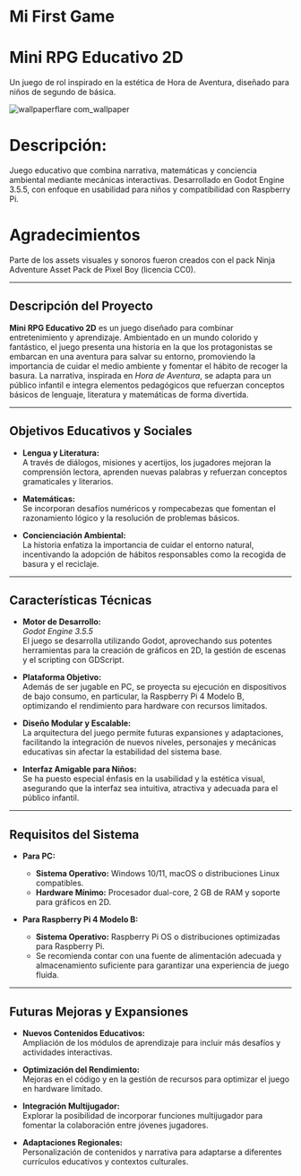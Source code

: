# Mi First Game
# Mini RPG Educativo 2D
Un juego de rol inspirado en la estética de Hora de Aventura, diseñado para niños de segundo de básica.

![wallpaperflare com_wallpaper](https://github.com/user-attachments/assets/e8b22748-267d-429c-bad4-acfef8163908)


# Descripción:
Juego educativo que combina narrativa, matemáticas y conciencia ambiental mediante mecánicas interactivas. Desarrollado en Godot Engine 3.5.5, con enfoque en usabilidad para niños y compatibilidad con Raspberry Pi.

# Agradecimientos
Parte de los assets visuales y sonoros fueron creados con el pack Ninja Adventure Asset Pack de Pixel Boy (licencia CC0).

---

## Descripción del Proyecto

**Mini RPG Educativo 2D** es un juego diseñado para combinar entretenimiento y aprendizaje. Ambientado en un mundo colorido y fantástico, el juego presenta una historia en la que los protagonistas se embarcan en una aventura para salvar su entorno, promoviendo la importancia de cuidar el medio ambiente y fomentar el hábito de recoger la basura. La narrativa, inspirada en *Hora de Aventura*, se adapta para un público infantil e integra elementos pedagógicos que refuerzan conceptos básicos de lenguaje, literatura y matemáticas de forma divertida.

---

## Objetivos Educativos y Sociales

- **Lengua y Literatura:**  
  A través de diálogos, misiones y acertijos, los jugadores mejoran la comprensión lectora, aprenden nuevas palabras y refuerzan conceptos gramaticales y literarios.

- **Matemáticas:**  
  Se incorporan desafíos numéricos y rompecabezas que fomentan el razonamiento lógico y la resolución de problemas básicos.

- **Concienciación Ambiental:**  
  La historia enfatiza la importancia de cuidar el entorno natural, incentivando la adopción de hábitos responsables como la recogida de basura y el reciclaje.

---

## Características Técnicas

- **Motor de Desarrollo:**  
  *Godot Engine 3.5.5*  
  El juego se desarrolla utilizando Godot, aprovechando sus potentes herramientas para la creación de gráficos en 2D, la gestión de escenas y el scripting con GDScript.

- **Plataforma Objetivo:**  
  Además de ser jugable en PC, se proyecta su ejecución en dispositivos de bajo consumo, en particular, la Raspberry Pi 4 Modelo B, optimizando el rendimiento para hardware con recursos limitados.

- **Diseño Modular y Escalable:**  
  La arquitectura del juego permite futuras expansiones y adaptaciones, facilitando la integración de nuevos niveles, personajes y mecánicas educativas sin afectar la estabilidad del sistema base.

- **Interfaz Amigable para Niños:**  
  Se ha puesto especial énfasis en la usabilidad y la estética visual, asegurando que la interfaz sea intuitiva, atractiva y adecuada para el público infantil.

---

## Requisitos del Sistema

- **Para PC:**  
  - **Sistema Operativo:** Windows 10/11, macOS o distribuciones Linux compatibles.  
  - **Hardware Mínimo:** Procesador dual-core, 2 GB de RAM y soporte para gráficos en 2D.

- **Para Raspberry Pi 4 Modelo B:**  
  - **Sistema Operativo:** Raspberry Pi OS o distribuciones optimizadas para Raspberry Pi.  
  - Se recomienda contar con una fuente de alimentación adecuada y almacenamiento suficiente para garantizar una experiencia de juego fluida.

---

## Futuras Mejoras y Expansiones

- **Nuevos Contenidos Educativos:**  
  Ampliación de los módulos de aprendizaje para incluir más desafíos y actividades interactivas.

- **Optimización del Rendimiento:**  
  Mejoras en el código y en la gestión de recursos para optimizar el juego en hardware limitado.

- **Integración Multijugador:**  
  Explorar la posibilidad de incorporar funciones multijugador para fomentar la colaboración entre jóvenes jugadores.

- **Adaptaciones Regionales:**  
  Personalización de contenidos y narrativa para adaptarse a diferentes currículos educativos y contextos culturales.

